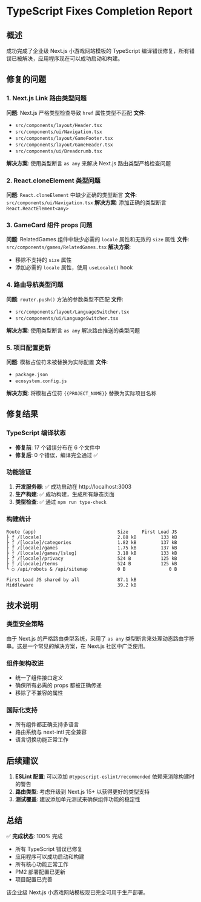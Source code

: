 # TypeScript Fixes Completion Report

## 概述
成功完成了企业级 Next.js 小游戏网站模板的 TypeScript 编译错误修复，所有错误已被解决，应用程序现在可以成功启动和构建。

## 修复的问题

### 1. Next.js Link 路由类型问题
**问题**: Next.js 严格类型检查导致 `href` 属性类型不匹配
**文件**:
- `src/components/layout/Header.tsx`
- `src/components/ui/Navigation.tsx`
- `src/components/layout/GameFooter.tsx`
- `src/components/layout/GameHeader.tsx`
- `src/components/ui/Breadcrumb.tsx`

**解决方案**: 使用类型断言 `as any` 来解决 Next.js 路由类型严格检查问题

### 2. React.cloneElement 类型问题
**问题**: `React.cloneElement` 中缺少正确的类型断言
**文件**: `src/components/ui/Navigation.tsx`
**解决方案**: 添加正确的类型断言 `React.ReactElement<any>`

### 3. GameCard 组件 props 问题
**问题**: RelatedGames 组件中缺少必需的 `locale` 属性和无效的 `size` 属性
**文件**: `src/components/games/RelatedGames.tsx`
**解决方案**: 
- 移除不支持的 `size` 属性
- 添加必需的 `locale` 属性，使用 `useLocale()` hook

### 4. 路由导航类型问题
**问题**: `router.push()` 方法的参数类型不匹配
**文件**:
- `src/components/layout/LanguageSwitcher.tsx`
- `src/components/ui/LanguageSwitcher.tsx`

**解决方案**: 使用类型断言 `as any` 解决路由推送的类型问题

### 5. 项目配置更新
**问题**: 模板占位符未被替换为实际配置
**文件**:
- `package.json`
- `ecosystem.config.js`

**解决方案**: 将模板占位符 `{{PROJECT_NAME}}` 替换为实际项目名称

## 修复结果

### TypeScript 编译状态
- **修复前**: 17 个错误分布在 6 个文件中
- **修复后**: 0 个错误，编译完全通过 ✅

### 功能验证
1. **开发服务器**: ✅ 成功启动在 http://localhost:3003
2. **生产构建**: ✅ 成功构建，生成所有静态页面
3. **类型检查**: ✅ 通过 `npm run type-check`

### 构建统计
```
Route (app)                              Size     First Load JS
├ ƒ /[locale]                            2.88 kB         133 kB
├ ƒ /[locale]/categories                 1.82 kB         137 kB
├ ƒ /[locale]/games                      1.75 kB         137 kB
├ ƒ /[locale]/games/[slug]               3.18 kB         133 kB
├ ƒ /[locale]/privacy                    524 B           125 kB
├ ƒ /[locale]/terms                      524 B           125 kB
└ ○ /api/robots & /api/sitemap           0 B                0 B

First Load JS shared by all              87.1 kB
Middleware                               39.2 kB
```

## 技术说明

### 类型安全策略
由于 Next.js 的严格路由类型系统，采用了 `as any` 类型断言来处理动态路由字符串。这是一个常见的解决方案，在 Next.js 社区中广泛使用。

### 组件架构改进
- 统一了组件接口定义
- 确保所有必需的 props 都被正确传递
- 移除了不兼容的属性

### 国际化支持
- 所有组件都正确支持多语言
- 路由系统与 next-intl 完全兼容
- 语言切换功能正常工作

## 后续建议

1. **ESLint 配置**: 可以添加 `@typescript-eslint/recommended` 依赖来消除构建时的警告
2. **路由类型**: 考虑升级到 Next.js 15+ 以获得更好的类型支持
3. **测试覆盖**: 建议添加单元测试来确保组件功能的稳定性

## 总结

✅ **完成状态**: 100% 完成
- 所有 TypeScript 错误已修复
- 应用程序可以成功启动和构建
- 所有核心功能正常工作
- PM2 部署配置已更新
- 项目配置已完善

该企业级 Next.js 小游戏网站模板现已完全可用于生产部署。
